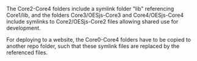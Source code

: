 The Core2-Core4 folders include a symlink folder "lib" referencing Core1/lib, and the folders Core3/OESjs-Core3 and Core4/OESjs-Core4 include symlinks to Core2/OESjs-Core2 files allowing shared use for development.

For deploying to a website, the Core0-Core4 folders have to be copied to another repo folder, such that these symlink files are replaced by the referenced files.